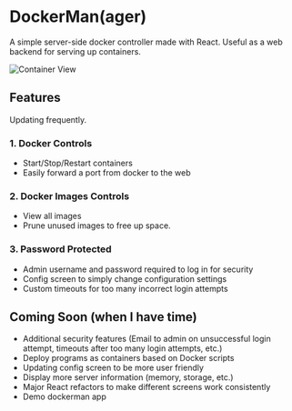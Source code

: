 # DockerMan(ager)

A simple server-side docker controller made with React.  Useful as a web backend for serving up containers.

![Container View](https://i.imgur.com/FtDWSMN.png)

## Features

Updating frequently.

### 1. Docker Controls

- Start/Stop/Restart containers
- Easily forward a port from docker to the web

### 2. Docker Images Controls

- View all images
- Prune unused images to free up space.

### 3. Password Protected

- Admin username and password required to log in for security
- Config screen to simply change configuration settings
- Custom timeouts for too many incorrect login attempts

## Coming Soon (when I have time)

- Additional security features (Email to admin on unsuccessful login attempt, timeouts after too many login attempts, etc.)
- Deploy programs as containers based on Docker scripts
- Updating config screen to be more user friendly
- Display more server information (memory, storage, etc.)
- Major React refactors to make different screens work consistently
- Demo dockerman app
